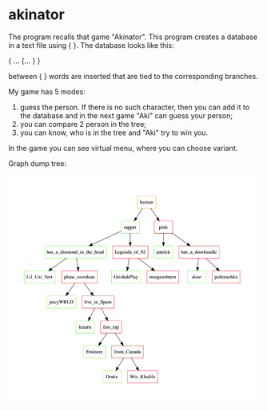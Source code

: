# akinator
The program recalls that game "Akinator". This program creates a database in a text file using { }.
The database looks like this:

{ ...
    {...
    }
}

between { } words are inserted that are tied to the corresponding branches.

My game has 5 modes:
1) guess the person. If there is no such character, then you can add it to the database and in the next game "Aki" can guess your person;
2) you can compare 2 person in the tree;
3) you can know, who is in the tree and "Aki" try to win you.

In the game you can see virtual menu, where you can choose variant.

Graph dump tree: 

![](akiGraphDumpPhoto.png)
